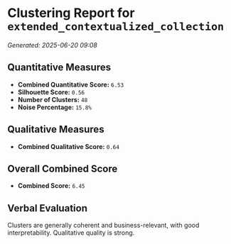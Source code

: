 # Clustering Report for `extended_contextualized_collection`
_Generated: 2025-06-20 09:08_

## Quantitative Measures
- **Combined Quantitative Score:** `6.53`
- **Silhouette Score:** `0.56`
- **Number of Clusters:** `48`
- **Noise Percentage:** `15.8%`

## Qualitative Measures
- **Combined Qualitative Score:** `0.64`

## Overall Combined Score
- **Combined Score:** `6.45`

## Verbal Evaluation
Clusters are generally coherent and business-relevant, with good interpretability. Qualitative quality is strong.
